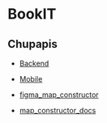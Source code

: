# BookIT

## Chupapis

- [Backend](https://REDACTED/team-25/test)
- [Mobile](https://REDACTED/team-25/androidapp)


- [figma_map_constructor](https://www.figma.com/design/lE6JzOzDyb80DVfxGqFSa1/Untitled?t=1tExZ75ARptmtpqd-1)
- [map_constructor_docs](https://docs.google.com/document/d/1VdwqSz7wZOreIAn5jaFXGM3RWYyd_cht3iRBPgQFkfk/edit?usp=sharing)
